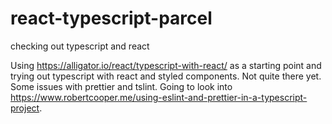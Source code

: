 # react-typescript-parcel

checking out typescript and react

Using https://alligator.io/react/typescript-with-react/ as a starting point and trying out typescript with react and styled components. Not quite there yet. Some issues with prettier and tslint. Going to look into https://www.robertcooper.me/using-eslint-and-prettier-in-a-typescript-project.
